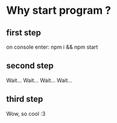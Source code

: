# Why start program ?
## first step
  on console enter: npm i && npm start
## second step
  Wait... Wait... Wait... Wait...
## third step
  Wow, so cool :3
